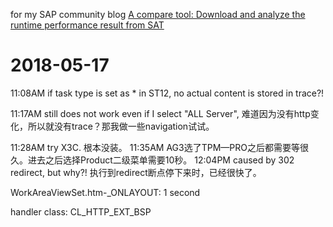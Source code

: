 for my SAP community blog [A compare tool: Download and analyze the runtime performance result from SAT](https://blogs.sap.com/2013/11/21/a-compare-tool-download-and-analyze-the-runtime-performance-result-from-sat/)

# 2018-05-17

11:08AM if task type is set as * in ST12, no actual content is stored in trace?!

11:17AM still does not work even if I select "ALL Server", 难道因为没有http变化，所以就没有trace？那我做一些navigation试试。

11:28AM try X3C. 根本没装。
11:35AM AG3选了TPM—PRO之后都需要等很久。进去之后选择Product二级菜单需要10秒。
12:04PM caused by 302 redirect, but why?! 执行到redirect断点停下来时，已经很快了。

WorkAreaViewSet.htm-_ONLAYOUT: 1 second

handler class: CL_HTTP_EXT_BSP